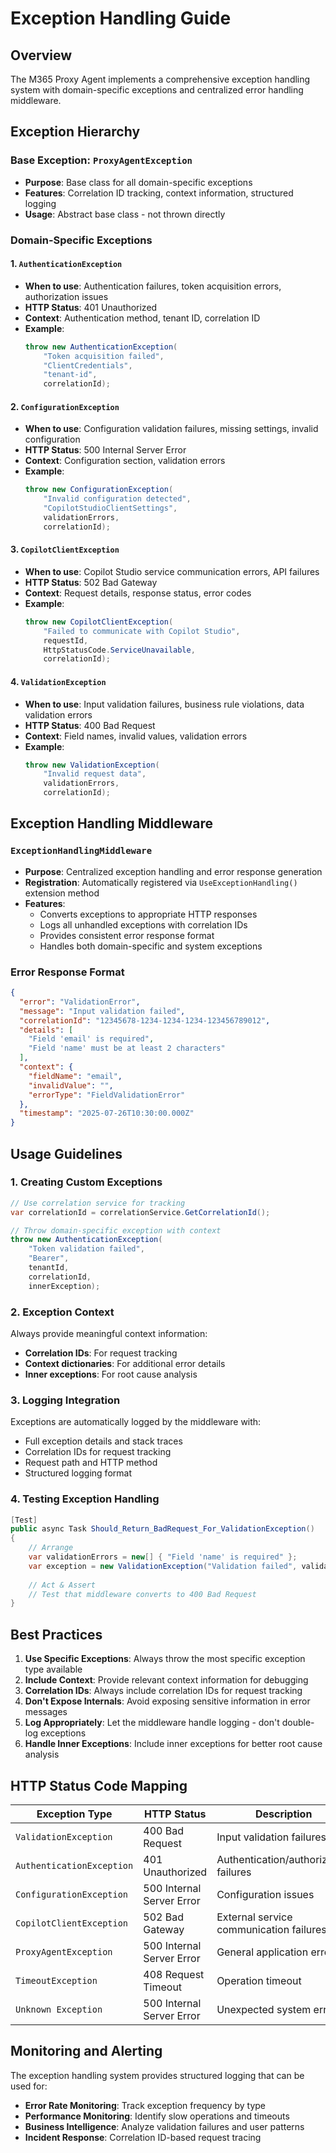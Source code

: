 # Exception Handling Guide

## Overview

The M365 Proxy Agent implements a comprehensive exception handling system with domain-specific exceptions and centralized error handling middleware.

## Exception Hierarchy

### Base Exception: `ProxyAgentException`
- **Purpose**: Base class for all domain-specific exceptions
- **Features**: Correlation ID tracking, context information, structured logging
- **Usage**: Abstract base class - not thrown directly

### Domain-Specific Exceptions

#### 1. `AuthenticationException`
- **When to use**: Authentication failures, token acquisition errors, authorization issues
- **HTTP Status**: 401 Unauthorized
- **Context**: Authentication method, tenant ID, correlation ID
- **Example**:
  ```csharp
  throw new AuthenticationException(
      "Token acquisition failed",
      "ClientCredentials",
      "tenant-id",
      correlationId);
  ```

#### 2. `ConfigurationException`
- **When to use**: Configuration validation failures, missing settings, invalid configuration
- **HTTP Status**: 500 Internal Server Error
- **Context**: Configuration section, validation errors
- **Example**:
  ```csharp
  throw new ConfigurationException(
      "Invalid configuration detected",
      "CopilotStudioClientSettings",
      validationErrors,
      correlationId);
  ```

#### 3. `CopilotClientException`
- **When to use**: Copilot Studio service communication errors, API failures
- **HTTP Status**: 502 Bad Gateway
- **Context**: Request details, response status, error codes
- **Example**:
  ```csharp
  throw new CopilotClientException(
      "Failed to communicate with Copilot Studio",
      requestId,
      HttpStatusCode.ServiceUnavailable,
      correlationId);
  ```

#### 4. `ValidationException`
- **When to use**: Input validation failures, business rule violations, data validation errors
- **HTTP Status**: 400 Bad Request
- **Context**: Field names, invalid values, validation errors
- **Example**:
  ```csharp
  throw new ValidationException(
      "Invalid request data",
      validationErrors,
      correlationId);
  ```

## Exception Handling Middleware

### `ExceptionHandlingMiddleware`
- **Purpose**: Centralized exception handling and error response generation
- **Registration**: Automatically registered via `UseExceptionHandling()` extension method
- **Features**:
  - Converts exceptions to appropriate HTTP responses
  - Logs all unhandled exceptions with correlation IDs
  - Provides consistent error response format
  - Handles both domain-specific and system exceptions

### Error Response Format
```json
{
  "error": "ValidationError",
  "message": "Input validation failed",
  "correlationId": "12345678-1234-1234-1234-123456789012",
  "details": [
    "Field 'email' is required",
    "Field 'name' must be at least 2 characters"
  ],
  "context": {
    "fieldName": "email",
    "invalidValue": "",
    "errorType": "FieldValidationError"
  },
  "timestamp": "2025-07-26T10:30:00.000Z"
}
```

## Usage Guidelines

### 1. Creating Custom Exceptions
```csharp
// Use correlation service for tracking
var correlationId = correlationService.GetCorrelationId();

// Throw domain-specific exception with context
throw new AuthenticationException(
    "Token validation failed",
    "Bearer",
    tenantId,
    correlationId,
    innerException);
```

### 2. Exception Context
Always provide meaningful context information:
- **Correlation IDs**: For request tracking
- **Context dictionaries**: For additional error details
- **Inner exceptions**: For root cause analysis

### 3. Logging Integration
Exceptions are automatically logged by the middleware with:
- Full exception details and stack traces
- Correlation IDs for request tracking
- Request path and HTTP method
- Structured logging format

### 4. Testing Exception Handling
```csharp
[Test]
public async Task Should_Return_BadRequest_For_ValidationException()
{
    // Arrange
    var validationErrors = new[] { "Field 'name' is required" };
    var exception = new ValidationException("Validation failed", validationErrors);
    
    // Act & Assert
    // Test that middleware converts to 400 Bad Request
}
```

## Best Practices

1. **Use Specific Exceptions**: Always throw the most specific exception type available
2. **Include Context**: Provide relevant context information for debugging
3. **Correlation IDs**: Always include correlation IDs for request tracking
4. **Don't Expose Internals**: Avoid exposing sensitive information in error messages
5. **Log Appropriately**: Let the middleware handle logging - don't double-log exceptions
6. **Handle Inner Exceptions**: Include inner exceptions for better root cause analysis

## HTTP Status Code Mapping

| Exception Type | HTTP Status | Description |
|---|---|---|
| `ValidationException` | 400 Bad Request | Input validation failures |
| `AuthenticationException` | 401 Unauthorized | Authentication/authorization failures |
| `ConfigurationException` | 500 Internal Server Error | Configuration issues |
| `CopilotClientException` | 502 Bad Gateway | External service communication failures |
| `ProxyAgentException` | 500 Internal Server Error | General application errors |
| `TimeoutException` | 408 Request Timeout | Operation timeout |
| `Unknown Exception` | 500 Internal Server Error | Unexpected system errors |

## Monitoring and Alerting

The exception handling system provides structured logging that can be used for:
- **Error Rate Monitoring**: Track exception frequency by type
- **Performance Monitoring**: Identify slow operations and timeouts
- **Business Intelligence**: Analyze validation failures and user patterns
- **Incident Response**: Correlation ID-based request tracing
